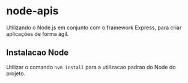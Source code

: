 # node-apis
Utilizando o Node.js em conjunto com o framework Express, para criar aplicações de forma ágil.

## Instalacao Node
Utilizar o comando `nvm install` para a utilizacao padrao do Node do projeto.